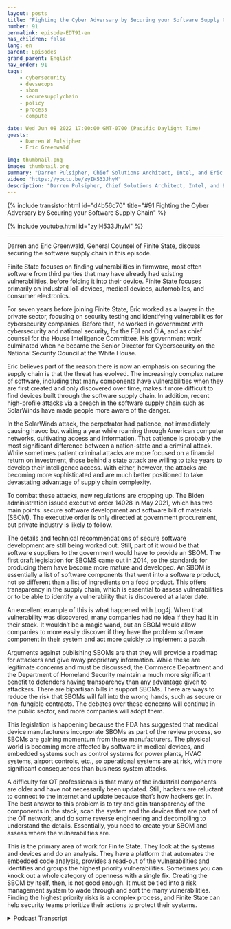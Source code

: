```yaml
---
layout: posts
title: "Fighting the Cyber Adversary by Securing your Software Supply Chain"
number: 91
permalink: episode-EDT91-en
has_children: false
lang: en
parent: Episodes
grand_parent: English
nav_order: 91
tags:
    - cybersecurity
    - devsecops
    - sbom
    - securesupplychain
    - policy
    - process
    - compute

date: Wed Jun 08 2022 17:00:00 GMT-0700 (Pacific Daylight Time)
guests:
    - Darren W Pulsipher
    - Eric Greenwald

img: thumbnail.png
image: thumbnail.png
summary: "Darren Pulsipher, Chief Solutions Architect, Intel, and Eric Greenwald, General Counsel of Finite State, talk about securing the software supply chain."
video: "https://youtu.be/zyIH533JhyM"
description: "Darren Pulsipher, Chief Solutions Architect, Intel, and Eric Greenwald, General Counsel of Finite State, talk about securing the software supply chain."
---
```


<div>
{% include transistor.html id="d4b56c70" title="#91 Fighting the Cyber Adversary by Securing your Software Supply Chain" %}

{% include youtube.html id="zyIH533JhyM" %}
</div>

---

Darren and Eric Greenwald, General Counsel of Finite State, discuss securing the software supply chain in this episode.

Finite State focuses on finding vulnerabilities in firmware, most often software from third parties that may have already had existing vulnerabilities, before folding it into their device. Finite State focuses primarily on industrial IoT devices, medical devices, automobiles, and consumer electronics.

For seven years before joining Finite State, Eric worked as a lawyer in the private sector, focusing on security testing and identifying vulnerabilities for cybersecurity companies. Before that, he worked in government with cybersecurity and national security, for the FBI and CIA, and as chief counsel for the House Intelligence Committee. His government work culminated when he became the Senior Director for Cybersecurity on the National Security Council at the White House.

Eric believes part of the reason there is now an emphasis on securing the supply chain is that the threat has evolved. The increasingly complex nature of software, including that many components have vulnerabilities when they are first created and only discovered over time, makes it more difficult to find devices built through the software supply chain. In addition, recent high-profile attacks via a breach in the software supply chain such as SolarWinds have made people more aware of the danger.

In the SolarWinds attack, the perpetrator had patience, not immediately causing havoc but waiting a year while roaming through American computer networks, cultivating access and information. That patience is probably the most significant difference between a nation-state and a criminal attack. While sometimes patient criminal attacks are more focused on a financial return on investment, those behind a state attack are willing to take years to develop their intelligence access. With either, however, the attacks are becoming more sophisticated and are much better positioned to take devastating advantage of supply chain complexity.

To combat these attacks, new regulations are cropping up. The Biden administration issued executive order 14028 in May 2021, which has two main points: secure software development and software bill of materials (SBOM). The executive order is only directed at government procurement, but private industry is likely to follow.

The details and technical recommendations of secure software development are still being worked out. Still, part of it would be that software suppliers to the government would have to provide an SBOM. The first draft legislation for SBOMS came out in 2014, so the standards for producing them have become more mature and developed. An SBOM is essentially a list of software components that went into a software product, not so different than a list of ingredients on a food product. This offers transparency in the supply chain, which is essential to assess vulnerabilities or to be able to identify a vulnerability that is discovered at a later date.

An excellent example of this is what happened with Log4j. When that vulnerability was discovered, many companies had no idea if they had it in their stack. It wouldn’t be a magic wand, but an SBOM would allow companies to more easily discover if they have the problem software component in their system and act more quickly to implement a patch.

Arguments against publishing SBOMs are that they will provide a roadmap for attackers and give away proprietary information. While these are legitimate concerns and must be discussed, the Commerce Department and the Department of Homeland Security maintain a much more significant benefit to defenders having transparency than any advantage given to attackers. There are bipartisan bills in support SBOMs. There are ways to reduce the risk that SBOMs will fall into the wrong hands, such as secure or non-fungible contracts. The debates over these concerns will continue in the public sector, and more companies will adopt them.

This legislation is happening because the FDA has suggested that medical device manufacturers incorporate SBOMs as part of the review process, so SBOMs are gaining momentum from these manufacturers. The physical world is becoming more affected by software in medical devices, and embedded systems such as control systems for power plants, HVAC systems, airport controls, etc., so operational systems are at risk, with more significant consequences than business system attacks.

A difficulty for OT professionals is that many of the industrial components are older and have not necessarily been updated. Still, hackers are reluctant to connect to the internet and update because that’s how hackers get in. The best answer to this problem is to try and gain transparency of the components in the stack, scan the system and the devices that are part of the OT network, and do some reverse engineering and decompiling to understand the details. Essentially, you need to create your SBOM and assess where the vulnerabilities are.

This is the primary area of work for Finite State. They look at the systems and devices and do an analysis. They have a platform that automates the embedded code analysis, provides a read-out of the vulnerabilities and identifies and groups the highest priority vulnerabilities. Sometimes you can knock out a whole category of openness with a single fix. Creating the SBOM by itself, then, is not good enough. It must be tied into a risk management system to wade through and sort the many vulnerabilities. Finding the highest priority risks is a complex process, and Finite State can help security teams prioritize their actions to protect their systems. 



<details>
<summary> Podcast Transcript </summary>

<p></p>

</details>
